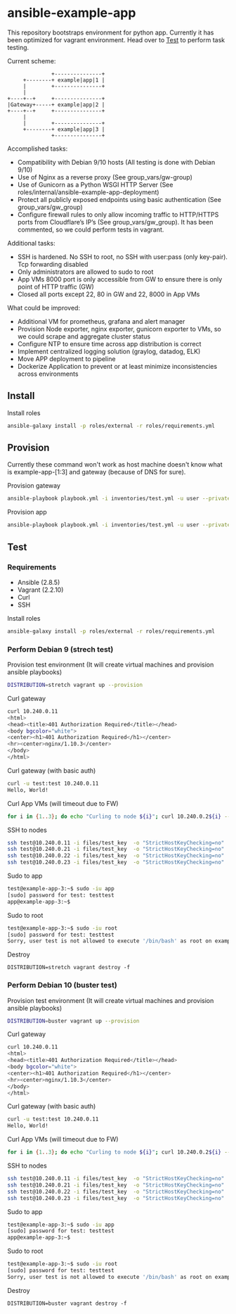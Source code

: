 # ansible-example-app

This repository bootstraps environment for python app. Currently it has been optimized for vagrant environment.
Head over to [Test](#test) to perform task testing.

Current scheme:
```
              +---------------+
     +--------+ example|app|1 |
     |        +---------------+
     |
+----+--+     +---------------+
|Gateway+-----+ example|app|2 |
+----+--+     +---------------+
     |
     |        +---------------+
     +--------+ example|app|3 |
              +---------------+
```

Accomplished tasks:

* Compatibility with Debian 9/10 hosts (All testing is done with Debian 9/10)
* Use of Nginx as a reverse proxy (See group_vars/gw-group)
* Use of Gunicorn as a Python WSGI HTTP Server (See roles/internal/ansible-example-app-deployment)
* Protect all publicly exposed endpoints using basic authentication (See group_vars/gw_group)
* Configure firewall rules to only allow incoming traffic to HTTP/HTTPS ports from Cloudflare’s IP’s (See group_vars/gw_group). It has been commented, so we could perform tests in vagrant.

Additional tasks:

* SSH is hardened. No SSH to root, no SSH with user:pass (only key-pair). Tcp forwarding disabled
* Only administrators are allowed to sudo to root
* App VMs 8000 port is only accessible from GW to ensure there is only point of HTTP traffic (GW)
* Closed all ports except 22, 80 in GW and 22, 8000 in App VMs

What could be improved:

* Additional VM for prometheus, grafana and alert manager
* Provision Node exporter, nginx exporter, gunicorn exporter to VMs, so we could scrape and aggregate cluster status
* Configure NTP to ensure time across app distribution is correct
* Implement centralized logging solution (graylog, datadog, ELK)
* Move APP deployment to pipeline
* Dockerize Application to prevent or at least minimize inconsistencies across environments

## Install

Install roles
```sh
ansible-galaxy install -p roles/external -r roles/requirements.yml
```
## Provision

Currently these command won't work as host machine doesn't know what is example-app-[1:3] and gateway (because of DNS for sure).

Provision gateway
```sh
ansible-playbook playbook.yml -i inventories/test.yml -u user --private-key=path/to/key --limit gw-group
```

Provision app
```sh
ansible-playbook playbook.yml -i inventories/test.yml -u user --private-key=path/to/key --limit example-app-web-group
```

## Test
### Requirements
* Ansible (2.8.5)
* Vagrant (2.2.10)
* Curl
* SSH

Install roles
```sh
ansible-galaxy install -p roles/external -r roles/requirements.yml
```

### Perform Debian 9 (strech test)
Provision test environment (It will create virtual machines and provision ansible playbooks)
```sh
DISTRIBUTION=stretch vagrant up --provision
```

Curl gateway
```sh
curl 10.240.0.11
<html>
<head><title>401 Authorization Required</title></head>
<body bgcolor="white">
<center><h1>401 Authorization Required</h1></center>
<hr><center>nginx/1.10.3</center>
</body>
</html>
```

Curl gateway (with basic auth)
```sh
curl -u test:test 10.240.0.11
Hello, World!
```

Curl App VMs (will timeout due to FW)
```sh
for i in {1..3}; do echo "Curling to node ${i}"; curl 10.240.0.2${i} --connect-timeout 3; done
```

SSH to nodes
```sh
ssh test@10.240.0.11 -i files/test_key  -o "StrictHostKeyChecking=no"
ssh test@10.240.0.21 -i files/test_key  -o "StrictHostKeyChecking=no"
ssh test@10.240.0.22 -i files/test_key  -o "StrictHostKeyChecking=no"
ssh test@10.240.0.23 -i files/test_key  -o "StrictHostKeyChecking=no"
```

Sudo to app
```sh
test@example-app-3:~$ sudo -iu app
[sudo] password for test: testtest
app@example-app-3:~$
```

Sudo to root
```sh
test@example-app-3:~$ sudo -iu root
[sudo] password for test: testtest
Sorry, user test is not allowed to execute '/bin/bash' as root on example-app-3.
```

Destroy
```
DISTRIBUTION=stretch vagrant destroy -f
```

### Perform Debian 10 (buster test)
Provision test environment (It will create virtual machines and provision ansible playbooks)
```sh
DISTRIBUTION=buster vagrant up --provision
```

Curl gateway
```sh
curl 10.240.0.11
<html>
<head><title>401 Authorization Required</title></head>
<body bgcolor="white">
<center><h1>401 Authorization Required</h1></center>
<hr><center>nginx/1.10.3</center>
</body>
</html>
```

Curl gateway (with basic auth)
```sh
curl -u test:test 10.240.0.11
Hello, World!
```

Curl App VMs (will timeout due to FW)
```sh
for i in {1..3}; do echo "Curling to node ${i}"; curl 10.240.0.2${i} --connect-timeout 3; done
```

SSH to nodes
```sh
ssh test@10.240.0.11 -i files/test_key  -o "StrictHostKeyChecking=no"
ssh test@10.240.0.21 -i files/test_key  -o "StrictHostKeyChecking=no"
ssh test@10.240.0.22 -i files/test_key  -o "StrictHostKeyChecking=no"
ssh test@10.240.0.23 -i files/test_key  -o "StrictHostKeyChecking=no"
```

Sudo to app
```sh
test@example-app-3:~$ sudo -iu app
[sudo] password for test: testtest
app@example-app-3:~$
```

Sudo to root
```sh
test@example-app-3:~$ sudo -iu root
[sudo] password for test: testtest
Sorry, user test is not allowed to execute '/bin/bash' as root on example-app-3.
```

Destroy
```
DISTRIBUTION=buster vagrant destroy -f
```
